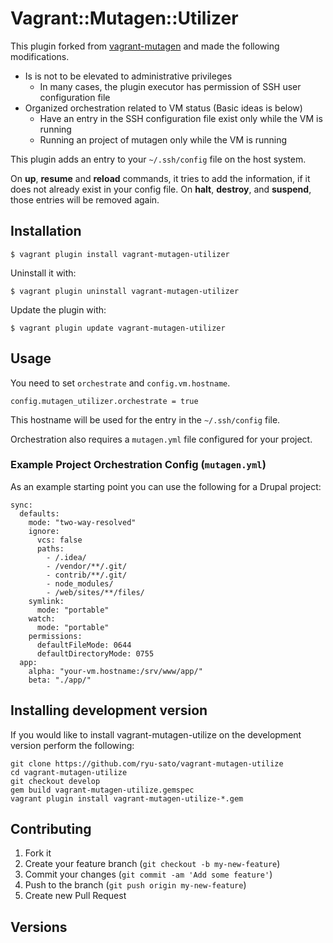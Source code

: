 # Vagrant::Mutagen::Utilizer

This plugin forked from [vagrant-mutagen](https://github.com/dasginganinja/vagrant-mutagen) and made the following modifications.

* Is is not to be elevated to administrative privileges
  * In many cases, the plugin executor has permission of SSH user configuration file
* Organized orchestration related to VM status (Basic ideas is below)
  * Have an entry in the SSH configuration file exist only while the VM is running
  * Running an project of mutagen only while the VM is running


This plugin adds an entry to your `~/.ssh/config` file on the host system.

On **up**, **resume** and **reload** commands, it tries to add the information, if it does not already exist in your config file.
On **halt**, **destroy**, and **suspend**, those entries will be removed again.


## Installation

    $ vagrant plugin install vagrant-mutagen-utilizer

Uninstall it with:

    $ vagrant plugin uninstall vagrant-mutagen-utilizer

Update the plugin with:

    $ vagrant plugin update vagrant-mutagen-utilizer

## Usage

You need to set `orchestrate` and `config.vm.hostname`.

    config.mutagen_utilizer.orchestrate = true

This hostname will be used for the entry in the `~/.ssh/config` file.

Orchestration also requires a `mutagen.yml` file configured for your project.

### Example Project Orchestration Config (`mutagen.yml`)

As an example starting point you can use the following for a Drupal project:
```
sync:
  defaults:
    mode: "two-way-resolved"
    ignore:
      vcs: false
      paths:
        - /.idea/
        - /vendor/**/.git/
        - contrib/**/.git/
        - node_modules/
        - /web/sites/**/files/
    symlink:
      mode: "portable"
    watch:
      mode: "portable"
    permissions:
      defaultFileMode: 0644
      defaultDirectoryMode: 0755
  app:
    alpha: "your-vm.hostname:/srv/www/app/"
    beta: "./app/"
```

## Installing development version

If you would like to install vagrant-mutagen-utilize on the development version perform the following:

```
git clone https://github.com/ryu-sato/vagrant-mutagen-utilize
cd vagrant-mutagen-utilize
git checkout develop
gem build vagrant-mutagen-utilize.gemspec
vagrant plugin install vagrant-mutagen-utilize-*.gem
```

## Contributing

1. Fork it
2. Create your feature branch (`git checkout -b my-new-feature`)
3. Commit your changes (`git commit -am 'Add some feature'`)
4. Push to the branch (`git push origin my-new-feature`)
5. Create new Pull Request


## Versions
